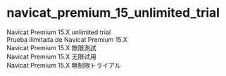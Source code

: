 # navicat_premium_15_unlimited_trial
Navicat Premium 15.X unlimited trial  
Prueba ilimitada de Navicat Premium 15.X  
Navicat Premium 15.X 無限測試  
Navicat Premium 15.X 无限试用  
Navicat Premium 15.X 無制限トライアル  
